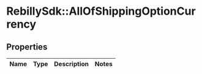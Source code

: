 # RebillySdk::AllOfShippingOptionCurrency

## Properties
Name | Type | Description | Notes
------------ | ------------- | ------------- | -------------

